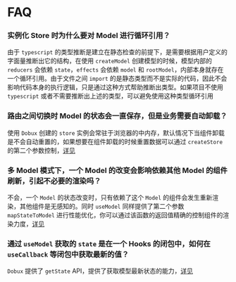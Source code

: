 # FAQ

### 实例化 Store 时为什么要对 Model 进行循环引用？

由于 `typescript` 的类型推断是建立在静态检查的前提下，是需要根据用户定义的字面量推断出它的结构，在使用 `createModel` 创建模型的时候，模型内部的 `reducers` 会依赖 `state`，`effects` 会依赖 `model` 和 `rootModel`，内部本身就存在一个循环引用。由于文件之间 `import` 的是静态类型而不是实际的代码，因此不会影响代码本身的执行逻辑，只是通过这种方式帮助推断出类型。如果项目不使用 `typescript` 或者不需要推断出上述的类型，可以避免使用这种类型循环引用

### 路由之间切换时 Model 的状态会一直保存，但是业务需要自动卸载？

使用 `Dobux` 创建的 `store` 实例会常驻于浏览器的中内存，默认情况下当组件卸载是不会自动重置的，如果想要在组件卸载的时候重置数据可以通过 `createStore` 的第二个参数控制，[详见](/api#store--createstoremodels-options)

### 多 Model 模式下，一个 Model 的改变会影响依赖其他 Model 的组件刷新，引起不必要的渲染吗？

不会，一个 `Model` 的状态改变时，只有依赖了这个 `Model` 的组件会发生重新渲染，其他组件是无感知的。同时 `useModel` 同样提供了第二个参数 `mapStateToModel` 进行性能优化，你可以通过该函数的返回值精确的控制组件的渲染力度，[详见](/api#性能优化)

### 通过 `useModel` 获取的 `state` 是在一个 Hooks 的闭包中，如何在 `useCallback` 等闭包中获取最新的值？

`Dobux` 提供了 `getState` API，提供了获取模型最新状态的能力，[详见](/api#storegetstate-modelname-string--modelstate)
